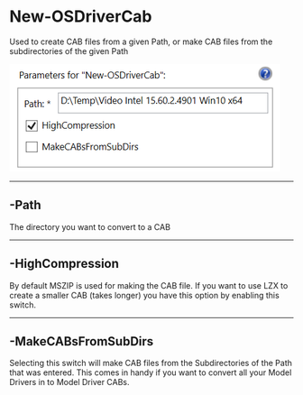 # New-OSDriverCab

Used to create CAB files from a given Path, or make CAB files from the subdirectories of the given Path

![](/assets/2018-02-18_0-34-32.png)

---

## -Path

The directory you want to convert to a CAB

---

## -HighCompression

By default MSZIP is used for making the CAB file.  If you want to use LZX to create a smaller CAB \(takes longer\) you have this option by enabling this switch.

---

## -MakeCABsFromSubDirs

Selecting this switch will make CAB files from the Subdirectories of the Path that was entered.  This comes in handy if you want to convert all your Model Drivers in to Model Driver CABs.



